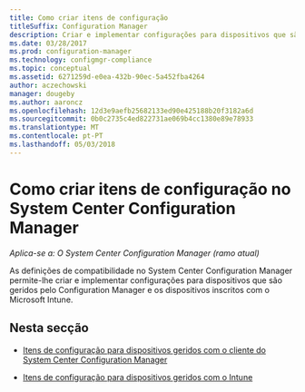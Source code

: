 ```yaml
---
title: Como criar itens de configuração
titleSuffix: Configuration Manager
description: Criar e implementar configurações para dispositivos que são geridos pelo System Center Configuration Manager e inscritos com o Microsoft Intune.
ms.date: 03/28/2017
ms.prod: configuration-manager
ms.technology: configmgr-compliance
ms.topic: conceptual
ms.assetid: 6271259d-e0ea-432b-90ec-5a452fba4264
author: aczechowski
manager: dougeby
ms.author: aaroncz
ms.openlocfilehash: 12d3e9aefb25682133ed90e425188b20f3182a6d
ms.sourcegitcommit: 0b0c2735c4ed822731ae069b4cc1380e89e78933
ms.translationtype: MT
ms.contentlocale: pt-PT
ms.lasthandoff: 05/03/2018
---
```

# <a name="how-to-create-configuration-items-in-system-center-configuration-manager"></a>Como criar itens de configuração no System Center Configuration Manager

*Aplica-se a: O System Center Configuration Manager (ramo atual)*

As definições de compatibilidade no System Center Configuration Manager permite-lhe criar e implementar configurações para dispositivos que são geridos pelo Configuration Manager e os dispositivos inscritos com o Microsoft Intune.  

## <a name="in-this-section"></a>Nesta secção  

-   [Itens de configuração para dispositivos geridos com o cliente do System Center Configuration Manager](../../compliance/deploy-use/configuration-items-for-devices-managed-with-the-client.md)  

-   [Itens de configuração para dispositivos geridos com o Intune](../../compliance/deploy-use/configuration-items-for-devices-managed-without-the-client.md)  
